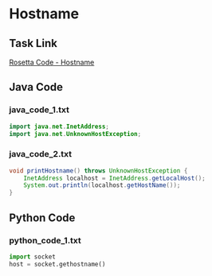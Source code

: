 # Hostname

## Task Link
[Rosetta Code - Hostname](https://rosettacode.org/wiki/Hostname)

## Java Code
### java_code_1.txt
```java
import java.net.InetAddress;
import java.net.UnknownHostException;

```

### java_code_2.txt
```java
void printHostname() throws UnknownHostException {
    InetAddress localhost = InetAddress.getLocalHost();
    System.out.println(localhost.getHostName());
}

```

## Python Code
### python_code_1.txt
```python
import socket
host = socket.gethostname()

```

